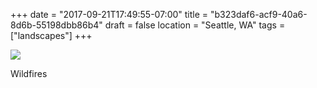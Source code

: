 +++
date = "2017-09-21T17:49:55-07:00"
title = "b323daf6-acf9-40a6-8d6b-55198dbb86b4"
draft = false
location = "Seattle, WA"
tags = ["landscapes"]
+++

![](https://d17enza3bfujl8.cloudfront.net/DSCF8447.jpg)

Wildfires

